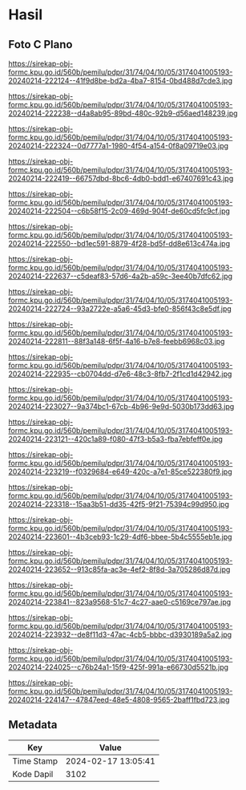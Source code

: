# Hasil

## Foto C Plano

https://sirekap-obj-formc.kpu.go.id/560b/pemilu/pdpr/31/74/04/10/05/3174041005193-20240214-222124--41f9d8be-bd2a-4ba7-8154-0bd488d7cde3.jpg

https://sirekap-obj-formc.kpu.go.id/560b/pemilu/pdpr/31/74/04/10/05/3174041005193-20240214-222238--d4a8ab95-89bd-480c-92b9-d56aed148239.jpg

https://sirekap-obj-formc.kpu.go.id/560b/pemilu/pdpr/31/74/04/10/05/3174041005193-20240214-222324--0d7777a1-1980-4f54-a154-0f8a09719e03.jpg

https://sirekap-obj-formc.kpu.go.id/560b/pemilu/pdpr/31/74/04/10/05/3174041005193-20240214-222419--66757dbd-8bc6-4db0-bdd1-e67407691c43.jpg

https://sirekap-obj-formc.kpu.go.id/560b/pemilu/pdpr/31/74/04/10/05/3174041005193-20240214-222504--c6b58f15-2c09-469d-904f-de60cd5fc9cf.jpg

https://sirekap-obj-formc.kpu.go.id/560b/pemilu/pdpr/31/74/04/10/05/3174041005193-20240214-222550--bd1ec591-8879-4f28-bd5f-dd8e613c474a.jpg

https://sirekap-obj-formc.kpu.go.id/560b/pemilu/pdpr/31/74/04/10/05/3174041005193-20240214-222637--c5deaf83-57d6-4a2b-a59c-3ee40b7dfc62.jpg

https://sirekap-obj-formc.kpu.go.id/560b/pemilu/pdpr/31/74/04/10/05/3174041005193-20240214-222724--93a2722e-a5a6-45d3-bfe0-856f43c8e5df.jpg

https://sirekap-obj-formc.kpu.go.id/560b/pemilu/pdpr/31/74/04/10/05/3174041005193-20240214-222811--88f3a148-6f5f-4a16-b7e8-feebb6968c03.jpg

https://sirekap-obj-formc.kpu.go.id/560b/pemilu/pdpr/31/74/04/10/05/3174041005193-20240214-222935--cb0704dd-d7e6-48c3-8fb7-2f1cd1d42942.jpg

https://sirekap-obj-formc.kpu.go.id/560b/pemilu/pdpr/31/74/04/10/05/3174041005193-20240214-223027--9a374bc1-67cb-4b96-9e9d-5030b173dd63.jpg

https://sirekap-obj-formc.kpu.go.id/560b/pemilu/pdpr/31/74/04/10/05/3174041005193-20240214-223121--420c1a89-f080-47f3-b5a3-fba7ebfeff0e.jpg

https://sirekap-obj-formc.kpu.go.id/560b/pemilu/pdpr/31/74/04/10/05/3174041005193-20240214-223219--f0329684-e649-420c-a7e1-85ce522380f9.jpg

https://sirekap-obj-formc.kpu.go.id/560b/pemilu/pdpr/31/74/04/10/05/3174041005193-20240214-223318--15aa3b51-dd35-42f5-9f21-75394c99d950.jpg

https://sirekap-obj-formc.kpu.go.id/560b/pemilu/pdpr/31/74/04/10/05/3174041005193-20240214-223601--4b3ceb93-1c29-4df6-bbee-5b4c5555eb1e.jpg

https://sirekap-obj-formc.kpu.go.id/560b/pemilu/pdpr/31/74/04/10/05/3174041005193-20240214-223652--913c85fa-ac3e-4ef2-8f8d-3a705286d87d.jpg

https://sirekap-obj-formc.kpu.go.id/560b/pemilu/pdpr/31/74/04/10/05/3174041005193-20240214-223841--823a9568-51c7-4c27-aae0-c5169ce797ae.jpg

https://sirekap-obj-formc.kpu.go.id/560b/pemilu/pdpr/31/74/04/10/05/3174041005193-20240214-223932--de8f11d3-47ac-4cb5-bbbc-d3930189a5a2.jpg

https://sirekap-obj-formc.kpu.go.id/560b/pemilu/pdpr/31/74/04/10/05/3174041005193-20240214-224025--c76b24a1-15f9-425f-991a-e66730d5521b.jpg

https://sirekap-obj-formc.kpu.go.id/560b/pemilu/pdpr/31/74/04/10/05/3174041005193-20240214-224147--47847eed-48e5-4808-9565-2baff1fbd723.jpg


## Metadata

| Key        | Value               |
| ---------- | ------------------- |
| Time Stamp | 2024-02-17 13:05:41 |
| Kode Dapil | 3102                |



